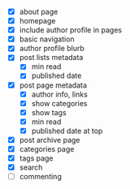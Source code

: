   - [X] about page
  - [X] homepage
  - [X] include author profile in pages
  - [X] basic navigation
  - [X] author profile blurb
  - [X] post lists metadata
    - [X] min read
    - [X] published date
  - [X] post page metadata
    - [X] author info, links
    - [X] show categories
    - [X] show tags
    - [X] min read
    - [X] published date at top
  - [X] post archive page
  - [X] categories page
  - [X] tags page
  - [X] search
  - [ ] commenting
